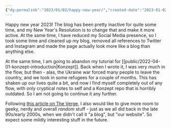 ```yaml
---
{"dg-permalink":"2023/01/02/happy-new-year/","created-date":"2023-01-02T00:00:00","dg-home":false,"dg-pinned":false,"dg-home-link":false,"dg-publish":true,"type":"post","disabled rules":["header-increment","yaml-title","yaml-title-alias","file-name-heading"],"title":"New Year Resolutions & Announcements","aliases":["New Year Resolutions & Announcements"],"linter-yaml-title-alias":"New Year Resolutions & Announcements","updated-date":"2025-05-05T17:44:21","tags":["Misc"],"dg-path":"2023-01-02-happy-new-year.md","permalink":"/2023/01/02/happy-new-year/","dgPassFrontmatter":true}
---
```



Happy new year 2023! The blog has been pretty inactive for quite some time, and my New Year's Resolution is to change that and make it more active. At the same time, I have reduced my Social Media presence, so I took some time and cleaned up my blog, removed all references to Twitter and Instagram and made the page actually look more like a blog than anything else.  

At the same time, I am going to abandon my tutorial for [[public/2022-04-01-konzept-introduction\|Konzept]]. Back when I wrote it, I was very much in the flow, but then - alas, the Ukraine war forced many people to leave the country, and we took in some refugees for a couple of months. This has shaken up our lives quite a bit, and now I find myself completely out of any flow, with only cryptical notes to self and a Konzept repo that is horribly outdated. So I am not going to continue it any further.

Following [this article on The Verge](https://www.theverge.com/23513418/bring-back-personal-blogging), I also would like to give more room to geeky, nerdy and overall _random_ stuff - just as we all did back in the late 90s/early 2000s, when we didn't call it "a blog", but "our website". So expect some mildly interesting stuff in the future.
